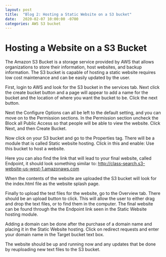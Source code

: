 ```yaml
---
layout: post
title:  "Blog 2: Hosting a Static Website on a S3 bucket"
date:   2020-02-07 10:00:00 -0700
categories: AWS S3 bucket
---
```


# Hosting a Website on a S3 Bucket

The Amazon S3 Bucket is a storage service provided by AWS that allows organizations to store their information, host websites, and backup information. The S3 bucket is capable of hosting a static website requires low cost maintenance and can be easily updated by the user. 

First, login to AWS and look for the S3 bucket in the services tab. Next click the create bucket button and a page will appear to add a name for the bucket and the location of where you want the bucket to be. Click the next button.

Next the Configure Options can all be left to the default setting, and you can move on to the Permission sections. In the Permission section uncheck the Block all Public Access so that people will be able to view the website. Click Next, and then Create Bucket. 

Now click on your S3 bucket and go to the Properties tag. There will be a module that is called Static website hosting. Click in this and enable:
 Use this bucket to host a website.  

Here you can also find the link that will lead to your final website, called Endpoint, it should look something similar to: 
http://class-search.s3-website-us-west-1.amazonaws.com

When the contents of the website are uploaded the S3 bucket will look for the index.html file as the website splash page. 

Finally to upload the test files for the website, go to the Overview tab. There should be an upload button to click. This will allow the user to either drag and drop the text files, or to find them in the computer. The final website can be found through the the Endpoint link seen in the Static Website hosting module. 


Adding a domain can be done after the purchase of a domain name and placing it in the Static Website hosting. Click on redirect requests and enter your domain name in the Target bucket text box. 

The website should be up and running now and any updates that be done by reuploading new text files to the S3 bucket. 


